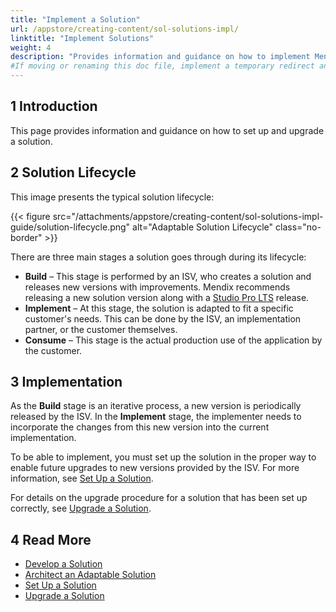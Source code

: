 ```yaml
---
title: "Implement a Solution"
url: /appstore/creating-content/sol-solutions-impl/
linktitle: "Implement Solutions"
weight: 4
description: "Provides information and guidance on how to implement Mendix solutions."
#If moving or renaming this doc file, implement a temporary redirect and let the respective team know they should update the URL in the product. See Mapping to Products for more details.
---
```


## 1 Introduction

This page provides information and guidance on how to set up and upgrade a solution.

## 2 Solution Lifecycle

This image presents the typical solution lifecycle:

{{< figure src="/attachments/appstore/creating-content/sol-solutions-impl-guide/solution-lifecycle.png" alt="Adaptable Solution Lifecycle" class="no-border" >}}

There are three main stages a solution goes through during its lifecycle:

* **Build** – This stage is performed by an ISV, who creates a solution and releases new versions with improvements. Mendix recommends releasing a new solution version along with a [Studio Pro LTS](/releasenotes/studio-pro/lts-mts/#lts) release.
* **Implement** – At this stage, the solution is adapted to fit a specific customer's needs. This can be done by the ISV, an implementation partner, or the customer themselves.
* **Consume** – This stage is the actual production use of the application by the customer.

## 3 Implementation

As the **Build** stage is an iterative process, a new version is periodically released by the ISV. In the **Implement** stage, the implementer needs to incorporate the changes from this new version into the current implementation.

To be able to implement, you must set up the solution in the proper way to enable future upgrades to new versions provided by the ISV. For more information, see [Set Up a Solution](/appstore/creating-content/sol-set-up/).

For details on the upgrade procedure for a solution that has been set up correctly, see [Upgrade a Solution](/appstore/creating-content/sol-upgrade/).

## 4 Read More

* [Develop a Solution](/appstore/creating-content/sol-adapt/)
* [Architect an Adaptable Solution](/appstore/creating-content/sol-architecting/)
* [Set Up a Solution](/appstore/creating-content/sol-set-up/)
* [Upgrade a Solution](/appstore/creating-content/sol-upgrade/)
